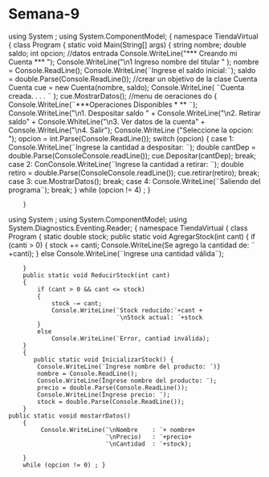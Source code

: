 # Semana-9
using System ;
using System.ComponentModel;
{
    namespace TiendaVirtual
    {
    class Program
    {
        static void Main(String[] args)
        {
            string nombre;
            double saldo;
            int opcion;
            //datos entrada
            Console.WriteLine("*** Creando mi Cuenta *** ");
            Console.WriteLine("\n1 Ingreso nombre del titular " );
            nombre = Console.ReadLine();
            Console.WriteLine(¨Ingrese el saldo inicial:¨);
            saldo = double.Parse(Console.ReadLine());
            //crear un objetivo de la clase Cuenta
            Cuenta cue = new Cuenta(nombre, saldo);
            Console.WriteLine( ¨Cuenta creada. . . . ¨ );
            cue.MostrarDatos();
            //menu de oeraciones 
            do {
                Console.WriteLine(¨***Operaciones Disponibles * ** ¨);
                Console.WriteLine("\n1. Despositar saldo " + 
                Console.WriteLine("\n2.  Retirar saldo" +
                Console.WhiteLine("\n3. Ver datos de la cuenta" + 
                Console.WriteLine("\n4. Salir");
                Console.WriteLine  ("Seleccione la opcion: ");
                opcion = int.Parse(Console.ReadLine());
                switch (opcion) {
                    case 1:
                        Console.WriteLine(¨Ingrese la cantidad a despositar:  ¨);
                        double cantDep = double.Parse(ConsoleConsole.readLine());
                        cue.Depositar(cantDep);
                        break;
                    case 2:
                        ConConsole.WriteLine(¨Ingrese la cantidad a retirar:  ¨);
                        double retiro = double.Parse(ConsoleConsole.readLine());
                        cue.retirar(retiro);
                        break;
                    case 3:
                        cue.MostrarDatos();
                        break;
                    case 4:
                        Console.WriteLine(¨Saliendo del programa¨);
                        break;
                }
                while (opcion != 4) ; }

        }



using System ;
using System.ComponentModel;
using System.Diagnostics.Eventing.Reader;
{
    namespace TiendaVirtual
    {
    class Program
    {
        static double stock;
        public static void AgregarStock(int cant) {
            if (canti > 0)
            {
                stock += canti;
                Console.WriteLine(Se agrego la cantidad de: ¨ +canti);
            }
            else
                Console.WriteLine(¨Ingrese una cantidad válida¨);

        }
        public static void ReducirStock(int cant)
        {
            if (cant > 0 && cant <= stock)
            {
                stock -= cant;
                Console.WriteLine(¨Stock reducido:¨+cant +
                                  ¨\nStock actual: ¨+stock
            }
            else
                Console.WriteLine(¨Error, cantiad inválida);
        }
        {
           public static void InicializarStock() {
            Console.WriteLine(¨Ingrese nombre del producto: ¨)}
            nombre = Console.ReadLine();
            Console.WriteLine(Ïngrese nombre del producto: ¨);
            precio = double.Parse(Console.ReadLine());
            Console.WriteLine(Ïngrese precio: ¨); 
            stock = double.Parse(Console.ReadLine());
        }
    public static vooid mostarrDatos()
        {
             Console.WriteLine(¨\nNombre    : ¨+ nombre+
                               ¨\nPrecio)   : ¨+precio+
                               ¨\nCantidad  : ¨+stock);

        }  
        while (opcion != 0) ; }

        
